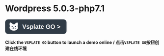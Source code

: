 # Wordpress 5.0.3-php7.1

<a href="https://www.vsplate.com/?docker-compose=https://github.com/vsplate/dcenvs/wordpress/5.0.3-php7.1"><img alt="VSPLATE GO" src="https://raw.githubusercontent.com/vsplate/images/master/vsgo_btn.png" width="200px"></a>

**Click the `VSPLATE GO` button to launch a demo online / 点击`VSPLATE GO`按钮创建在线环境**